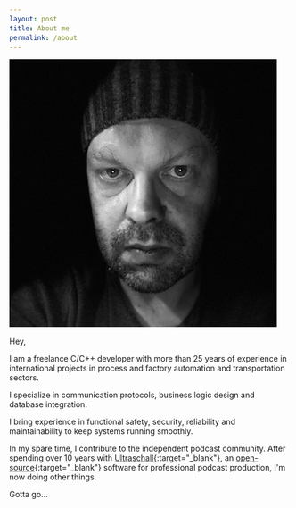 ```yaml
---
layout: post
title: About me
permalink: /about
---
```


![Heiko's profile picture](/assets/images/profile-2018-square.png)

Hey,

I am a freelance C/C++ developer with more than 25 years of experience in international projects in process and factory automation and transportation sectors.

I specialize in communication protocols, business logic design and database integration.

I bring experience in functional safety, security, reliability and maintainability to keep systems running smoothly.

In my spare time, I contribute to the independent podcast community. After spending over 10 years with [Ultraschall](https://ultraschall.fm){:target="_blank"}, an [open-source](https://github.com/ultraschall){:target="_blank"} software for professional podcast production, I'm now doing other things.

Gotta go...

